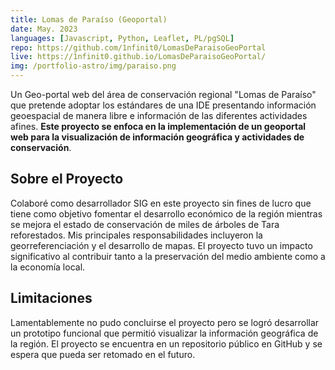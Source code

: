 ```yaml
---
title: Lomas de Paraíso (Geoportal)
date: May. 2023
languages: [Javascript, Python, Leaflet, PL/pgSQL]
repo: https://github.com/1nfinit0/LomasDeParaisoGeoPortal
live: https://1nfinit0.github.io/LomasDeParaisoGeoPortal/
img: /portfolio-astro/img/paraiso.png
---
```


Un Geo-portal web del área de conservación regional "Lomas de Paraíso" que pretende adoptar los estándares de una IDE presentando información geoespacial de manera libre e información de las diferentes actividades afines. **Este proyecto se enfoca en la implementación de un geoportal web para la visualización de información geográfica y actividades de conservación**.

## Sobre el Proyecto

Colaboré como desarrollador SIG en este proyecto sin fines de lucro que tiene como objetivo fomentar el desarrollo económico de la región mientras se mejora el estado de conservación de miles de árboles de Tara reforestados. Mis principales responsabilidades incluyeron la georreferenciación y el desarrollo de mapas. El proyecto tuvo un impacto significativo al contribuir tanto a la preservación del medio ambiente como a la economía local.

## Limitaciones

Lamentablemente no pudo concluirse el proyecto pero se logró desarrollar un prototipo funcional que permitió visualizar la información geográfica de la región. El proyecto se encuentra en un repositorio público en GitHub y se espera que pueda ser retomado en el futuro.
